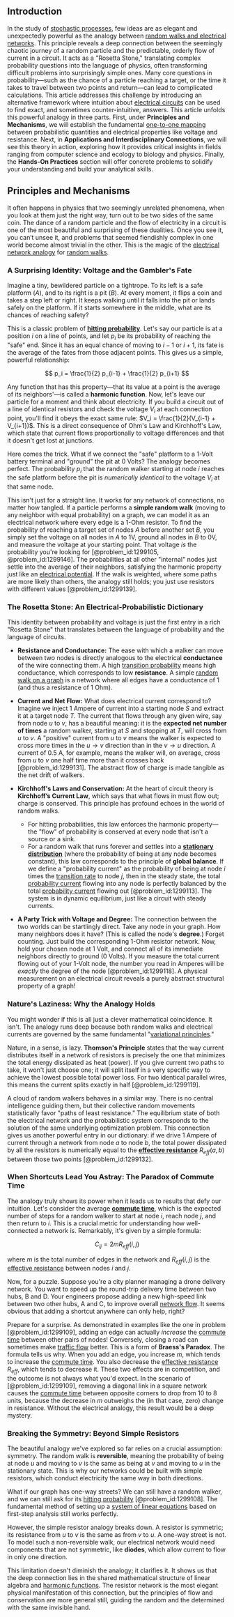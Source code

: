 ## Introduction
In the study of [stochastic processes](@article_id:141072), few ideas are as elegant and unexpectedly powerful as the analogy between [random walks and electrical networks](@article_id:193709). This principle reveals a deep connection between the seemingly chaotic journey of a random particle and the predictable, orderly flow of current in a circuit. It acts as a "Rosetta Stone," translating complex probability questions into the language of physics, often transforming difficult problems into surprisingly simple ones. Many core questions in probability—such as the chance of a particle reaching a target, or the time it takes to travel between two points and return—can lead to complicated calculations. This article addresses this challenge by introducing an alternative framework where intuition about [electrical circuits](@article_id:266909) can be used to find exact, and sometimes counter-intuitive, answers. This article unfolds this powerful analogy in three parts. First, under **Principles and Mechanisms**, we will establish the fundamental [one-to-one mapping](@article_id:183298) between probabilistic quantities and electrical properties like voltage and resistance. Next, in **Applications and Interdisciplinary Connections**, we will see this theory in action, exploring how it provides critical insights in fields ranging from computer science and ecology to biology and physics. Finally, the **Hands-On Practices** section will offer concrete problems to solidify your understanding and build your analytical skills.

## Principles and Mechanisms

It often happens in physics that two seemingly unrelated phenomena, when you look at them just the right way, turn out to be two sides of the same coin. The dance of a random particle and the flow of electricity in a circuit is one of the most beautiful and surprising of these dualities. Once you see it, you can’t unsee it, and problems that seemed fiendishly complex in one world become almost trivial in the other. This is the magic of the [electrical network analogy](@article_id:272724) for [random walks](@article_id:159141).

### A Surprising Identity: Voltage and the Gambler's Fate

Imagine a tiny, bewildered particle on a tightrope. To its left is a safe platform ($A$), and to its right is a pit ($B$). At every moment, it flips a coin and takes a step left or right. It keeps walking until it falls into the pit or lands safely on the platform. If it starts somewhere in the middle, what are its chances of reaching safety?

This is a classic problem of **[hitting probability](@article_id:266371)**. Let's say our particle is at a position $i$ on a line of points, and let $p_i$ be its probability of reaching the "safe" end. Since it has an equal chance of moving to $i-1$ or $i+1$, its fate is the average of the fates from those adjacent points. This gives us a simple, powerful relationship:

$$
p_i = \frac{1}{2} p_{i-1} + \frac{1}{2} p_{i+1}
$$

Any function that has this property—that its value at a point is the average of its neighbors'—is called a **harmonic function**. Now, let's leave our particle for a moment and think about electricity. If you build a circuit out of a line of identical resistors and check the voltage $V_i$ at each connection point, you'll find it obeys the exact same rule: $V_i = \frac{1}{2}(V_{i-1} + V_{i+1})$. This is a direct consequence of Ohm's Law and Kirchhoff's Law, which state that current flows proportionally to voltage differences and that it doesn't get lost at junctions.

Here comes the trick. What if we connect the "safe" platform to a 1-Volt battery terminal and "ground" the pit at 0 Volts? The analogy becomes perfect. The probability $p_i$ that the random walker starting at node $i$ reaches the safe platform before the pit is *numerically identical* to the voltage $V_i$ at that same node.

This isn't just for a straight line. It works for any network of connections, no matter how tangled. If a particle performs a **simple random walk** (moving to any neighbor with equal probability) on a graph, we can model it as an electrical network where every edge is a 1-Ohm resistor. To find the probability of reaching a target set of nodes $A$ before another set $B$, you simply set the voltage on all nodes in $A$ to 1V, ground all nodes in $B$ to 0V, and measure the voltage at your starting point. That voltage *is* the probability you're looking for [@problem_id:1299105, @problem_id:1299146]. The probabilities at all other "internal" nodes just settle into the average of their neighbors, satisfying the harmonic property just like an [electrical potential](@article_id:271663). If the walk is weighted, where some paths are more likely than others, the analogy still holds; you just use resistors with different values [@problem_id:1299139].

### The Rosetta Stone: An Electrical-Probabilistic Dictionary

This identity between probability and voltage is just the first entry in a rich "Rosetta Stone" that translates between the language of probability and the language of circuits.

*   **Resistance and Conductance:** The ease with which a walker can move between two nodes is directly analogous to the electrical **conductance** of the wire connecting them. A high [transition probability](@article_id:271186) means high conductance, which corresponds to low **resistance**. A simple [random walk on a graph](@article_id:272864) is a network where all edges have a conductance of 1 (and thus a resistance of 1 Ohm).

*   **Current and Net Flow:** What does electrical current correspond to? Imagine we inject 1 Ampere of current into a starting node $S$ and extract it at a target node $T$. The current that flows through any given wire, say from node $u$ to $v$, has a beautiful meaning: it is the **expected net number of times** a random walker, starting at $S$ and stopping at $T$, will cross from $u$ to $v$. A "positive" current from $u$ to $v$ means the walker is expected to cross more times in the $u \to v$ direction than in the $v \to u$ direction. A current of $0.5$ A, for example, means the walker will, on average, cross from $u$ to $v$ one half time more than it crosses back [@problem_id:1299131]. The abstract flow of charge is made tangible as the net drift of walkers.

*   **Kirchhoff's Laws and Conservation:** At the heart of circuit theory is **Kirchhoff’s Current Law**, which says that what flows in must flow out; charge is conserved. This principle has profound echoes in the world of random walks.
    *   For hitting probabilities, this law enforces the harmonic property—the "flow" of probability is conserved at every node that isn't a source or a sink.
    *   For a random walk that runs forever and settles into a **[stationary distribution](@article_id:142048)** (where the probability of being at any node becomes constant), this law corresponds to the principle of **global balance**. If we define a "probability current" as the probability of being at node $i$ times the [transition rate](@article_id:261890) to node $j$, then in the steady state, the total [probability current](@article_id:150455) flowing into any node is perfectly balanced by the total [probability current](@article_id:150455) flowing out [@problem_id:1299113]. The system is in dynamic equilibrium, just like a circuit with steady currents.

*   **A Party Trick with Voltage and Degree:** The connection between the two worlds can be startlingly direct. Take any node in your graph. How many neighbors does it have? (This is called the node's **degree**.) Forget counting. Just build the corresponding 1-Ohm resistor network. Now, hold your chosen node at 1 Volt, and connect all of its immediate neighbors directly to ground (0 Volts). If you measure the total current flowing out of your 1-Volt node, the number you read in Amperes will be *exactly* the degree of the node [@problem_id:1299118]. A physical measurement on an electrical circuit reveals a purely abstract structural property of a graph!

### Nature's Laziness: Why the Analogy Holds

You might wonder if this is all just a clever mathematical coincidence. It isn't. The analogy runs deep because both random walks and electrical currents are governed by the same fundamental "[variational principles](@article_id:197534)."

Nature, in a sense, is lazy. **Thomson's Principle** states that the way current distributes itself in a network of resistors is precisely the one that minimizes the total energy dissipated as heat (power). If you give current two paths to take, it won't just choose one; it will split itself in a very specific way to achieve the lowest possible total power loss. For two identical parallel wires, this means the current splits exactly in half [@problem_id:1299119].

A cloud of random walkers behaves in a similar way. There is no central intelligence guiding them, but their collective random movements statistically favor "paths of least resistance." The equilibrium state of both the electrical network and the probabilistic system corresponds to the solution of the same underlying optimization problem. This connection gives us another powerful entry in our dictionary: if we drive 1 Ampere of current through a network from node $a$ to node $b$, the total power dissipated by all the resistors is numerically equal to the **[effective resistance](@article_id:271834)** $R_{eff}(a, b)$ between those two points [@problem_id:1299132].

### When Shortcuts Lead You Astray: The Paradox of Commute Time

The analogy truly shows its power when it leads us to results that defy our intuition. Let's consider the average **[commute time](@article_id:269994)**, which is the expected number of steps for a random walker to start at node $i$, reach node $j$, and then return to $i$. This is a crucial metric for understanding how well-connected a network is. Remarkably, it's given by a simple formula:

$$
C_{ij} = 2 m R_{eff}(i, j)
$$

where $m$ is the total number of edges in the network and $R_{eff}(i, j)$ is the [effective resistance](@article_id:271834) between nodes $i$ and $j$.

Now, for a puzzle. Suppose you're a city planner managing a drone delivery network. You want to speed up the round-trip delivery time between two hubs, B and D. Your engineers propose adding a new high-speed link between two other hubs, A and C, to improve overall [network flow](@article_id:270965). It seems obvious that adding a shortcut anywhere can only help, right?

Prepare for a surprise. As demonstrated in examples like the one in problem [@problem_id:1299109], adding an edge can actually *increase* the [commute time](@article_id:269994) between other pairs of nodes! Conversely, closing a road can sometimes make [traffic flow](@article_id:164860) better. This is a form of **Braess's Paradox**. The formula tells us why. When you add an edge, you increase $m$, which tends to increase the [commute time](@article_id:269994). You also decrease the [effective resistance](@article_id:271834) $R_{eff}$, which tends to decrease it. These two effects are in competition, and the outcome is not always what you'd expect. In the scenario of [@problem_id:1299109], removing a diagonal link in a square network causes the [commute time](@article_id:269994) between opposite corners to drop from 10 to 8 units, because the decrease in $m$ outweighs the (in that case, zero) change in resistance. Without the electrical analogy, this result would be a deep mystery.

### Breaking the Symmetry: Beyond Simple Resistors

The beautiful analogy we've explored so far relies on a crucial assumption: symmetry. The random walk is **reversible**, meaning the probability of being at node $u$ and moving to $v$ is the same as being at $v$ and moving to $u$ in the stationary state. This is why our networks could be built with simple resistors, which conduct electricity the same way in both directions.

What if our graph has one-way streets? We can still have a random walker, and we can still ask for its [hitting probability](@article_id:266371) [@problem_id:1299108]. The fundamental method of setting up a [system of linear equations](@article_id:139922) based on first-step analysis still works perfectly.

However, the simple resistor analogy breaks down. A resistor is symmetric; its resistance from $u$ to $v$ is the same as from $v$ to $u$. A one-way street is not. To model such a non-reversible walk, our electrical network would need components that are not symmetric, like **diodes**, which allow current to flow in only one direction.

This limitation doesn't diminish the analogy; it clarifies it. It shows us that the deep connection lies in the shared mathematical structure of linear algebra and [harmonic functions](@article_id:139166). The resistor network is the most elegant physical manifestation of this connection, but the principles of flow and conservation are more general still, guiding the random and the determined with the same invisible hand.